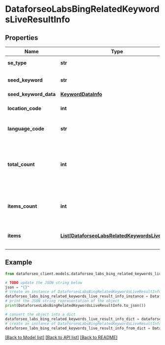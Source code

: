 # DataforseoLabsBingRelatedKeywordsLiveResultInfo


## Properties

Name | Type | Description | Notes
------------ | ------------- | ------------- | -------------
**se_type** | **str** | search engine type | [optional] 
**seed_keyword** | **str** | keyword in a POST array | [optional] 
**seed_keyword_data** | [**KeywordDataInfo**](KeywordDataInfo.md) |  | [optional] 
**location_code** | **int** | location code in a POST array | [optional] 
**language_code** | **str** | language code in a POST array | [optional] 
**total_count** | **int** | total amount of results in our database relevant to your request | [optional] 
**items_count** | **int** | the number of results returned in the items array | [optional] 
**items** | [**List[DataforseoLabsRelatedKeywordsLiveItem]**](DataforseoLabsRelatedKeywordsLiveItem.md) | contains keywords and related data | [optional] 

## Example

```python
from dataforseo_client.models.dataforseo_labs_bing_related_keywords_live_result_info import DataforseoLabsBingRelatedKeywordsLiveResultInfo

# TODO update the JSON string below
json = "{}"
# create an instance of DataforseoLabsBingRelatedKeywordsLiveResultInfo from a JSON string
dataforseo_labs_bing_related_keywords_live_result_info_instance = DataforseoLabsBingRelatedKeywordsLiveResultInfo.from_json(json)
# print the JSON string representation of the object
print(DataforseoLabsBingRelatedKeywordsLiveResultInfo.to_json())

# convert the object into a dict
dataforseo_labs_bing_related_keywords_live_result_info_dict = dataforseo_labs_bing_related_keywords_live_result_info_instance.to_dict()
# create an instance of DataforseoLabsBingRelatedKeywordsLiveResultInfo from a dict
dataforseo_labs_bing_related_keywords_live_result_info_from_dict = DataforseoLabsBingRelatedKeywordsLiveResultInfo.from_dict(dataforseo_labs_bing_related_keywords_live_result_info_dict)
```
[[Back to Model list]](../README.md#documentation-for-models) [[Back to API list]](../README.md#documentation-for-api-endpoints) [[Back to README]](../README.md)



